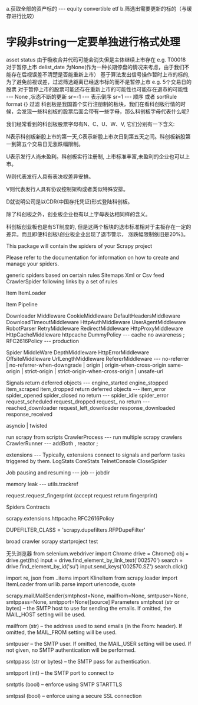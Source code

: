 a.获取全部的资产标的 --- equity convertible etf
b.筛选出需要更新的标的（与缓存进行比较）
# 字段非string一定要单独进行格式处理
asset status 由于吸收合并代码可能会消失但是主体继续上市存在 e.g. T00018
对于暂停上市 delist_date 为None(作为一种长期停盘的情况来考虑，由于我们不能存在后视误差不清楚是否能重新上市）
基于算法发出信号操作暂时上市的标的, 为了避免前视误差，过滤筛选距离已经退市标的而不是暂停上市  e.g. 5个交易日的股票
对于暂停上市的股票可能还存在重新上市的可能性也可能存在退市的可能性 --- None ,状态不断的更新
sr=-1 --- 表示倒序 sr=1 --- 顺序 或者 sortRule format {} 过滤
科创板是我国首个实行注册制的板块，我们在看科创板行情的时候，会发现一些科创板的股票后面会带有一些字母，那么科创板字母代表什么呢?

我们经常看到的科创板股票字母有N、C、U、W、V, 它们分别有一下含义:

N表示科创板新股上市的第一天,C表示新股上市次日到第五天之间。科创板新股第一到第五个交易日无涨跌幅限制。

U表示发行人尚未盈利。科创板实行注册制, 上市标准丰富,未盈利的企业也可以上市。

W则代表发行人具有表决权差异安排。

V则代表发行人具有协议控制架构或者类似特殊安排。

D就说明公司是以CDR(中国存托凭证)形式登陆科创板。

除了科创板之外，创业板企业也有以上字母表达相同样的含义。

科创板创业板也是有ST制度的, 但是这两个板块的退市标准相对于主板存在一定的差异。而且即便科创板\创业板企业出现了退市警示，
涨跌幅限制依旧是20%》。

This package will contain the spiders of your Scrapy project

Please refer to the documentation for information on how to create and manage
your spiders.

generic spiders based on certain rules Sitemaps Xml or Csv feed
CrawlerSpider following links by a set of rules

Item ItemLoader

Item Pipeline

Downloader Middleware
CookieMiddleware  DefaultHeadersMiddleware  DownloadTimeoutMiddleware HttpAuthMiddleware
UserAgentMiddleware RobotParser RetryMiddleware RedirectMiddleware HttpProxyMiddleware
HttpCacheMiddleware httpcache DummyPolicy --- cache no awareness ;  RFC2616Policy --- production


Spider MiddleWare
DepthMiddleware  HttpErrorMiddleware  OffsiteMiddleware  UrlLengthMiddleware
RefererMiddleware --- no-referrer | no-referrer-when-downgrade | origin | origin-when-cross-origin
same-origin | strict-origin | strict-origin-when-cross-origin | unsafe-url

Signals
return deferred objects --- engine_started engine_stopped item_scraped item_dropped
return deferred objects --- item_error spider_opened spider_closed
no return --- spider_idle  spider_error  request_scheduled request_dropped  request_
no return --- reached_downloader request_left_downloader  response_downloaded response_received

asyncio | twisted

run scrapy from scripts  CrawlerProcess --- run multiple scrapy crawlers
CrawlerRunner --- addBoth , reactor ;

extensions --- Typically, extensions connect to signals and perform tasks triggered by them.
LogStats  CoreStats TelnetConsole CloseSpider

Job pausing and resuming --- job -- jobdir

memory leak  --- utils.trackref

request.request_fingerprint (accept request return fingerprint)

Spiders Contracts

scrapy.extensions.httpcache.RFC2616Policy

DUPEFILTER_CLASS = 'scrapy.dupefilters.RFPDupeFilter'

broad crawler
scrapy startproject test

无头浏览器
from selenium.webdriver import Chrome
drive = Chrome()
obj = drive.get(ths)
input = drive.find_element_by_link_text('002570')
search = drive.find_element_by_id('su')
input.send_keys('002570.SZ')
search.click()

import re, json
from ..items import KlineItem
from scrapy.loader import ItemLoader
from urllib.parse import urlencode, quote

scrapy.mail.MailSender(smtphost=None, mailfrom=None, smtpuser=None, smtppass=None, smtpport=None)[source]
Parameters
smtphost (str or bytes) – the SMTP host to use for sending the emails. If omitted, the MAIL_HOST setting will be used.

mailfrom (str) – the address used to send emails (in the From: header). If omitted, the MAIL_FROM setting will be used.

smtpuser – the SMTP user. If omitted, the MAIL_USER setting will be used. If not given, no SMTP authentication will be performed.

smtppass (str or bytes) – the SMTP pass for authentication.

smtpport (int) – the SMTP port to connect to

smtptls (bool) – enforce using SMTP STARTTLS

smtpssl (bool) – enforce using a secure SSL connection

